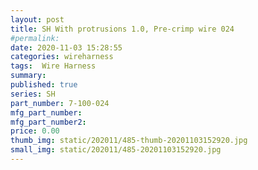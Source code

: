 ```yaml
---
layout: post
title: SH With protrusions 1.0, Pre-crimp wire 024
#permalink: 
date: 2020-11-03 15:28:55
categories: wireharness
tags:  Wire Harness
summary: 
published: true 
series: SH
part_number: 7-100-024
mfg_part_number: 
mfg_part_number2: 
price: 0.00
thumb_img: static/202011/485-thumb-20201103152920.jpg
small_img: static/202011/485-20201103152920.jpg
---
```



